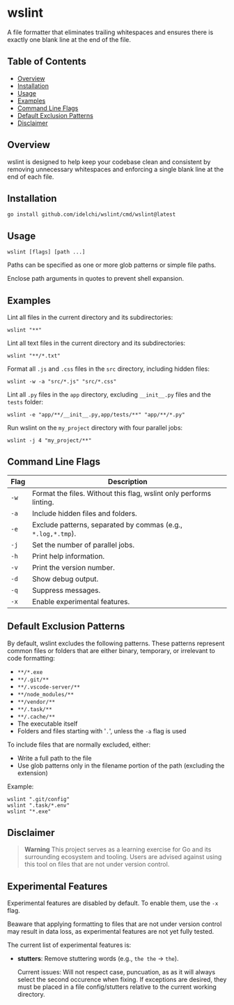 # wslint

A file formatter that eliminates trailing whitespaces and ensures there is exactly one blank line at the end of the file.

## Table of Contents

- [Overview](#overview)
- [Installation](#installation)
- [Usage](#usage)
- [Examples](#examples)
- [Command Line Flags](#command-line-flags)
- [Default Exclusion Patterns](#default-exclusion-patterns)
- [Disclaimer](#disclaimer)

## Overview

wslint is designed to help keep your codebase clean and consistent by removing unnecessary whitespaces
and enforcing a single blank line at the end of each file.

## Installation

    go install github.com/idelchi/wslint/cmd/wslint@latest

## Usage

    wslint [flags] [path ...]

Paths can be specified as one or more glob patterns or simple file paths.

Enclose path arguments in quotes to prevent shell expansion.

## Examples

Lint all files in the current directory and its subdirectories:

    wslint "**"

Lint all text files in the current directory and its subdirectories:

    wslint "**/*.txt"

Format all `.js` and `.css` files in the `src` directory, including hidden files:

    wslint -w -a "src/*.js" "src/*.css"

Lint all `.py` files in the `app` directory, excluding `__init__.py` files and the `tests` folder:

    wslint -e "app/**/__init__.py,app/tests/**" "app/**/*.py"

Run wslint on the `my_project` directory with four parallel jobs:

    wslint -j 4 "my_project/**"

## Command Line Flags

| Flag | Description                                                        |
| ---- | ------------------------------------------------------------------ |
| `-w` | Format the files. Without this flag, wslint only performs linting. |
| `-a` | Include hidden files and folders.                                  |
| `-e` | Exclude patterns, separated by commas (e.g., `*.log,*.tmp`).       |
| `-j` | Set the number of parallel jobs.                                   |
| `-h` | Print help information.                                            |
| `-v` | Print the version number.                                          |
| `-d` | Show debug output.                                                 |
| `-q` | Suppress messages.                                                 |
| `-x` | Enable experimental features.                                      |

## Default Exclusion Patterns

By default, wslint excludes the following patterns. These patterns represent common files or folders that
are either binary, temporary, or irrelevant to code formatting:

- `**/*.exe`
- `**/.git/**`
- `**/.vscode-server/**`
- `**/node_modules/**`
- `**/vendor/**`
- `**/.task/**`
- `**/.cache/**`
- The executable itself
- Folders and files starting with '`.`', unless the `-a` flag is used

To include files that are normally excluded, either:

- Write a full path to the file
- Use glob patterns only in the filename portion of the path (excluding the extension)

Example:

    wslint ".git/config"
    wslint ".task/*.env"
    wslint "*.exe"

## Disclaimer

> **Warning**
> This project serves as a learning exercise for Go and its surrounding ecosystem and tooling.
> Users are advised against using this tool on files that are not under version control.

## Experimental Features

Experimental features are disabled by default. To enable them, use the `-x` flag.

Beaware that applying formatting to files that are not under version control may result in data loss,
as experimental features are not yet fully tested.

The current list of experimental features is:

- **stutters**: Remove stuttering words (e.g., `the the` -> `the`).

  Current issues: Will not respect case, puncuation, as as it will always select the second occurence when fixing.
  If exceptions are desired, they must be placed in a file config/stutters relative to the current working directory.
